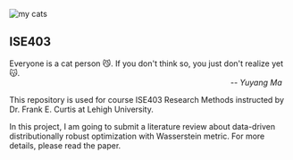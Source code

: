 ![my cats](https://github.com/jyuyangma/private_files/blob/0f7248a609803a908c799e88dbfabbb90f156669/mycats.jpg "Zhong Bao & Xiao Bao")

## ISE403

Everyone is a cat person :smirk_cat:. If you don't think so, you just don't realize yet :kissing_cat:.<br />
&emsp;&emsp;&emsp;&emsp;&emsp;&emsp;&emsp;&emsp;&emsp;&emsp;&emsp;&emsp;&emsp;&emsp;&emsp;&emsp;&emsp;&emsp;&emsp;&emsp;&emsp;&emsp;&emsp;&emsp;&emsp;&emsp;&emsp;&emsp; -- *Yuyang Ma*

This repository is used for course ISE403 Research Methods instructed by Dr. Frank E. Curtis at Lehigh University.

In this project, I am going to submit a literature review about data-driven distributionally robust optimization with Wasserstein metric. For more details, please read the paper.
